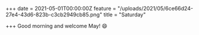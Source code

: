 +++
date = 2021-05-01T00:00:00Z
feature = "/uploads/2021/05/6ce66d24-27e4-43d6-823b-c3cb2949cb85.png"
title = "Saturday"

+++
Good morning and welcome May! 😄